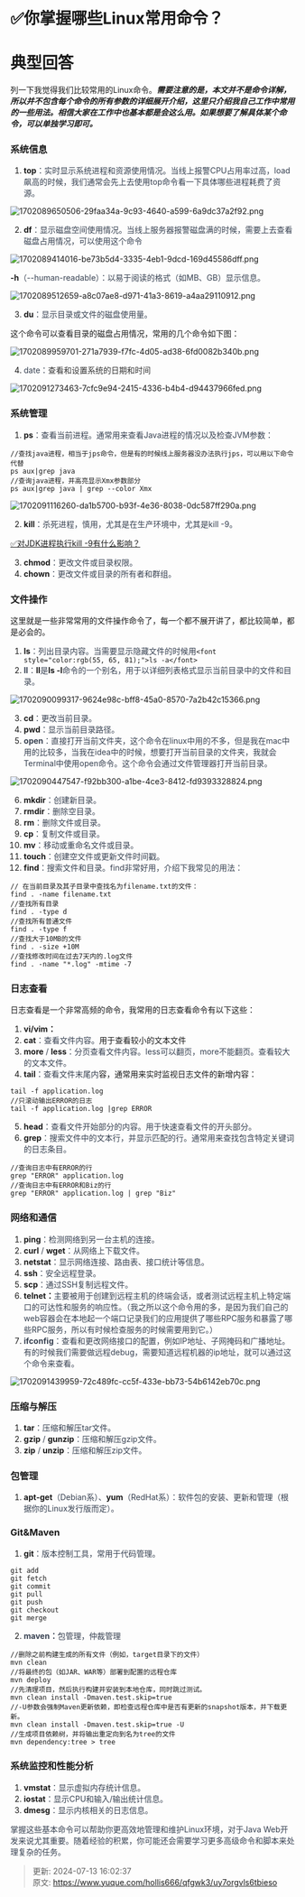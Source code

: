 # ✅你掌握哪些Linux常用命令？

# 典型回答
列一下我觉得我们比较常用的Linux命令。_**需要注意的是，本文并不是命令详解，所以并不包含每个命令的所有参数的详细展开介绍，这里只介绍我自己工作中常用的一些用法。相信大家在工作中也基本都是会这么用。如果想要了解具体某个命令，可以单独学习即可。**_

### 系统信息
1. **top**<font style="color:rgb(55, 65, 81);">：实时显示系统进程和资源使用情况。当线上报警CPU占用率过高，load飙高的时候，我们通常会先上去使用top命令看一下具体哪些进程耗费了资源。</font>

<font style="color:rgb(55, 65, 81);"></font>

![1702089650506-29faa34a-9c93-4640-a599-6a9dc37a2f92.png](./img/l2nVEyri5qJBpVNS/1702089650506-29faa34a-9c93-4640-a599-6a9dc37a2f92-757710.png)

<font style="color:rgb(55, 65, 81);"></font>

2. **df**<font style="color:rgb(55, 65, 81);">：显示磁盘空间使用情况。当线上服务器报警磁盘满的时候，需要上去查看磁盘占用情况，可以使用这个命令</font>



![1702089414016-be73b5d4-3335-4eb1-9dcd-169d45586dff.png](./img/l2nVEyri5qJBpVNS/1702089414016-be73b5d4-3335-4eb1-9dcd-169d45586dff-833858.png)



**-h**<font style="color:rgb(55, 65, 81);">（--human-readable）：以易于阅读的格式（如MB、GB）显示信息。</font>

![1702089512659-a8c07ae8-d971-41a3-8619-a4aa29110912.png](./img/l2nVEyri5qJBpVNS/1702089512659-a8c07ae8-d971-41a3-8619-a4aa29110912-999726.png)



3. **du**<font style="color:rgb(55, 65, 81);">：显示目录或文件的磁盘使用量。</font>



这个命令可以查看目录的磁盘占用情况，常用的几个命令如下图：



![1702089959701-271a7939-f7fc-4d05-ad38-6fd0082b340b.png](./img/l2nVEyri5qJBpVNS/1702089959701-271a7939-f7fc-4d05-ad38-6fd0082b340b-336784.png)



4. <font style="color:rgb(55, 65, 81);">date：</font><font style="color:rgb(51, 51, 51);">查看和设置系统的日期和时间</font>

<font style="color:rgb(51, 51, 51);"></font>

![1702091273463-7cfc9e94-2415-4336-b4b4-d94437966fed.png](./img/l2nVEyri5qJBpVNS/1702091273463-7cfc9e94-2415-4336-b4b4-d94437966fed-160646.png)



### 系统管理
1. **ps**<font style="color:rgb(55, 65, 81);">：查看当前进程。通常用来查看Java进程的情况以及检查JVM参数：</font>

<font style="color:rgb(55, 65, 81);"></font>

```plain
//查找java进程，相当于jps命令，但是有的时候线上服务器没办法执行jps，可以用以下命令代替
ps aux|grep java
//查询java进程，并高亮显示Xmx参数部分
ps aux|grep java | grep --color Xmx
```



![1702091116260-da1b5700-b93f-4e36-8038-0dc587ff290a.png](./img/l2nVEyri5qJBpVNS/1702091116260-da1b5700-b93f-4e36-8038-0dc587ff290a-873777.png)

<font style="color:rgb(55, 65, 81);"></font>

2. **kill**<font style="color:rgb(55, 65, 81);">：杀死进程，慎用，尤其是在生产环境中，尤其是kill -9。</font>

[✅对JDK进程执行kill -9有什么影响？](https://www.yuque.com/hollis666/qfgwk3/kmlq81)



3. **chmod**<font style="color:rgb(55, 65, 81);">：更改文件或目录权限。</font>
4. **chown**<font style="color:rgb(55, 65, 81);">：更改文件或目录的所有者和群组。</font>

<font style="color:rgb(55, 65, 81);"></font>

### 文件操作
这里就是一些非常常用的文件操作命令了，每一个都不展开讲了，都比较简单，都是必会的。

1. **ls**<font style="color:rgb(55, 65, 81);">：列出目录内容。当需要显示隐藏文件的时候用</font>`<font style="color:rgb(55, 65, 81);">ls -a</font>`
2. **<font style="color:rgb(55, 65, 81);">ll</font>**<font style="color:rgb(55, 65, 81);">：</font>**ll**<font style="color:rgb(55, 65, 81);">是</font>**ls -l**<font style="color:rgb(55, 65, 81);">命令的一个别名，用于以详细列表格式显示当前目录中的文件和目录。</font>

![1702090099317-9624e98c-bff8-45a0-8570-7a2b42c15366.png](./img/l2nVEyri5qJBpVNS/1702090099317-9624e98c-bff8-45a0-8570-7a2b42c15366-129617.png)

3. **cd**<font style="color:rgb(55, 65, 81);">：更改当前目录。</font>
4. **pwd**<font style="color:rgb(55, 65, 81);">：显示当前目录路径。</font>
5. **<font style="color:rgb(55, 65, 81);">open</font>**<font style="color:rgb(55, 65, 81);">：直接打开当前文件夹，这个命令在linux中用的不多，但是我在mac中用的比较多，当我在idea中的时候，想要打开当前目录的文件夹，我就会Terminal中使用open命令。这个命令会通过文件管理器打开当前目录。</font>

![1702090447547-f92bb300-a1be-4ce3-8412-fd9393328824.png](./img/l2nVEyri5qJBpVNS/1702090447547-f92bb300-a1be-4ce3-8412-fd9393328824-184735.png)

6. **mkdir**<font style="color:rgb(55, 65, 81);">：创建新目录。</font>
7. **rmdir**<font style="color:rgb(55, 65, 81);">：删除空目录。</font>
8. **rm**<font style="color:rgb(55, 65, 81);">：删除文件或目录。</font>
9. **cp**<font style="color:rgb(55, 65, 81);">：复制文件或目录。</font>
10. **mv**<font style="color:rgb(55, 65, 81);">：移动或重命名文件或目录。</font>
11. **touch**<font style="color:rgb(55, 65, 81);">：创建空文件或更新文件时间戳。</font>
12. **find**<font style="color:rgb(55, 65, 81);">：搜索文件和目录。find非常好用，介绍下我常见的用法：</font>

```plain
// 在当前目录及其子目录中查找名为filename.txt的文件：
find . -name filename.txt
//查找所有目录
find . -type d
//查找所有普通文件
find . -type f
//查找大于10MB的文件
find . -size +10M
//查找修改时间在过去7天内的.log文件
find . -name "*.log" -mtime -7
```

<font style="color:rgb(55, 65, 81);"></font>

### 日志查看
日志查看是一个非常高频的命令，我常用的日志查看命令有以下这些：

1. **vi/vim：**
2. **cat**<font style="color:rgb(55, 65, 81);">：查看文件内容。</font>用于查看较小的文本文件
3. **more**<font style="color:rgb(55, 65, 81);"> / </font>**less**<font style="color:rgb(55, 65, 81);">：分页查看文件内容。less可以翻页，more不能翻页。查看较大的文本文件。</font>
4. **tail**<font style="color:rgb(55, 65, 81);">：查看文件末尾内</font>容，通常用来实时监视日志文件的新增内容：



```plain
tail -f application.log
//只滚动输出ERROR的日志
tail -f application.log |grep ERROR
```



5. **head**<font style="color:rgb(55, 65, 81);">：查看文件开始部分的内容。用于快速查看文件的开头部分。</font>
6. **grep**<font style="color:rgb(55, 65, 81);">：搜索文件中的文本行，并显示匹配的行。通常用来查找包含特定关键词的日志条目。</font>

<font style="color:rgb(55, 65, 81);"></font>

```plain
//查询日志中有ERROR的行
grep "ERROR" application.log
//查询日志中有ERROR和Biz的行
grep "ERROR" application.log | grep "Biz"
```



### 网络和通信
1. **ping**<font style="color:rgb(55, 65, 81);">：检测网络到另一台主机的连接。</font>
2. **curl**<font style="color:rgb(55, 65, 81);"> / </font>**wget**<font style="color:rgb(55, 65, 81);">：从网络上下载文件。</font>
3. **netstat**<font style="color:rgb(55, 65, 81);">：显示网络连接、路由表、接口统计等信息。</font>
4. **ssh**<font style="color:rgb(55, 65, 81);">：安全远程登录。</font>
5. **scp**<font style="color:rgb(55, 65, 81);">：通过SSH复制远程文件。</font>
6. **telnet：**<font style="color:rgb(55, 65, 81);">主要被用于创建到远程主机的终端会话，或者测试远程主机上特定端口的可达性和服务的响应性。（我之所以这个命令用的多，是因为我们自己的web容器会在本地起一个端口记录我们的应用提供了哪些RPC服务和暴露了哪些RPC服务，所以有时候检查服务的时候需要用到它。）</font>
7. **<font style="color:rgb(55, 65, 81);">ifconfig</font>**<font style="color:rgb(55, 65, 81);">：查看和更改网络接口的配置，例如IP地址、子网掩码和广播地址。有的时候我们需要做远程debug，需要知道远程机器的ip地址，就可以通过这个命令来查看。</font>

<font style="color:rgb(55, 65, 81);"></font>

![1702091439959-72c489fc-cc5f-433e-bb73-54b6142eb70c.png](./img/l2nVEyri5qJBpVNS/1702091439959-72c489fc-cc5f-433e-bb73-54b6142eb70c-839455.png)



### 压缩与解压
1. **tar**<font style="color:rgb(55, 65, 81);">：压缩和解压tar文件。</font>
2. **gzip**<font style="color:rgb(55, 65, 81);"> / </font>**gunzip**<font style="color:rgb(55, 65, 81);">：压缩和解压gzip文件。</font>
3. **zip**<font style="color:rgb(55, 65, 81);"> / </font>**unzip**<font style="color:rgb(55, 65, 81);">：压缩和解压zip文件。</font>

### 包管理
1. **apt-get**<font style="color:rgb(55, 65, 81);">（Debian系）、</font>**yum**<font style="color:rgb(55, 65, 81);">（RedHat系）：软件包的安装、更新和管理（根据你的Linux发行版而定）。</font>

### Git&Maven
1. **git**<font style="color:rgb(55, 65, 81);">：版本控制工具，常用于代码管理。</font>

```plain
git add 
git fetch
git commit 
git pull
git push
git checkout
git merge
```

<font style="color:rgb(55, 65, 81);"></font>

2. **<font style="color:rgb(55, 65, 81);">maven：</font>**<font style="color:rgb(55, 65, 81);">包管理，仲裁管理</font>



```plain
//删除之前构建生成的所有文件（例如，target目录下的文件）
mvn clean
//将最终的包（如JAR、WAR等）部署到配置的远程仓库
mvn deploy
//先清理项目，然后执行构建并安装到本地仓库，同时跳过测试。
mvn clean install -Dmaven.test.skip=true
//-U参数会强制Maven更新依赖，即检查远程仓库中是否有更新的snapshot版本，并下载更新。
mvn clean install -Dmaven.test.skip=true -U
//生成项目依赖树，并将输出重定向到名为tree的文件
mvn dependency:tree > tree
```



### 系统监控和性能分析
1. **vmstat**<font style="color:rgb(55, 65, 81);">：显示虚拟内存统计信息。</font>
2. **iostat**<font style="color:rgb(55, 65, 81);">：显示CPU和输入/输出统计信息。</font>
3. **dmesg**<font style="color:rgb(55, 65, 81);">：显示内核相关的日志信息。</font>

<font style="color:rgb(55, 65, 81);">掌握这些基本命令可以帮助你更高效地管理和维护Linux环境，对于Java Web开发来说尤其重要。随着经验的积累，你可能还会需要学习更多高级命令和脚本来处理复杂的任务。</font>



> 更新: 2024-07-13 16:02:37  
> 原文: <https://www.yuque.com/hollis666/qfgwk3/uy7orgvls6tbieso>